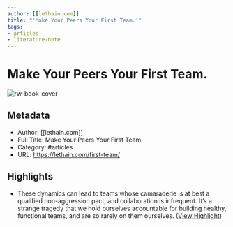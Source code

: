 ```yaml
---
author: [[lethain.com]]
title: "'Make Your Peers Your First Team.'"
tags: 
- articles
- literature-note
---
```

# Make Your Peers Your First Team.

![rw-book-cover](https://lethain.com/static/blog/2018/first-team-hero.png)

## Metadata
- Author: [[lethain.com]]
- Full Title: Make Your Peers Your First Team.
- Category: #articles
- URL: https://lethain.com/first-team/

## Highlights
- These dynamics can lead to teams whose camaraderie is at best a qualified non-aggression pact, and collaboration is infrequent. It’s a strange tragedy that we hold ourselves accountable for building healthy, functional teams, and are so rarely on them ourselves. ([View Highlight](https://read.readwise.io/read/01grshx98mn7p7yyv8n28b86gv))
